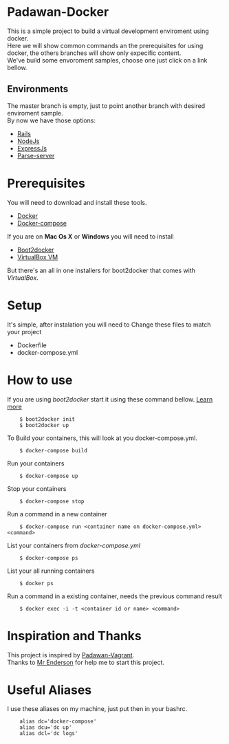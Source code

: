 # Padawan-Docker
This is a simple project to build a virtual development enviroment using docker.  
Here we will show common commands an the prerequisites for using docker, the others branches will show only expecific content.  
We've build some envoroment samples, choose one just click on a link bellow.

## Environments
The master branch is empty, just to point another branch with desired enviroment sample.  
By now we have those options:
* [Rails](https://github.com/Padawan-org/Padawan-Docker/tree/rails)
* [NodeJs](https://github.com/Padawan-org/Padawan-Docker/tree/nodeJs)
* [ExpressJs](https://github.com/Padawan-org/Padawan-Docker/tree/express)
* [Parse-server](https://github.com/Padawan-org/Padawan-Docker/tree/parse)

# Prerequisites
You will need to download and install these tools.
* [Docker](https://docs.docker.com/installation/)
* [Docker-compose](https://docs.docker.com/compose/install/)

If you are on **Mac Os X** or **Windows** you will need to install
* [Boot2docker](https://github.com/boot2docker/boot2docker#installation)
* [VirtualBox VM](https://www.virtualbox.org/wiki/Downloads)

But there's an all in one installers for boot2docker that comes with *VirtualBox*.

# Setup
It's simple, after instalation you will need to Change these files to match your project
* Dockerfile
* docker-compose.yml

# How to use
If you are using *boot2docker* start it using these command bellow. [Learn more](https://github.com/boot2docker/boot2docker#how-to-use)

		$ boot2docker init
		$ boot2docker up

To Build your containers, this will look at you docker-compose.yml.

		$ docker-compose build

Run your containers

		$ docker-compose up

Stop your containers

		$ docker-compose stop

Run a command in a new container

		$ docker-compose run <container name on docker-compose.yml> <command>

List your containers from *docker-compose.yml*

		$ docker-compose ps

List your all running containers

		$ docker ps

Run a command in a existing container, needs the previous command result

		$ docker exec -i -t <container id or name> <command>

# Inspiration and Thanks
This project is inspired by [Padawan-Vagrant](https://github.com/brunodles/Padawan-Vagrant).  
Thanks to [Mr Enderson](https://github.com/endersonmaia) for help me to start this project.

# Useful Aliases
I use these aliases on my machine, just put then in your bashrc.

		alias dc='docker-compose'
		alias dcu='dc up'
		alias dcl='dc logs'
